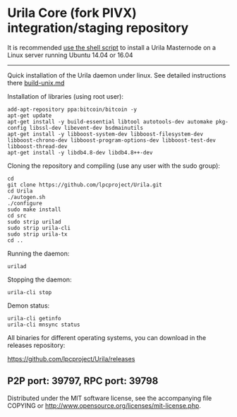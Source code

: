 Urila Core (fork PIVX) integration/staging repository
======================================


It is recommended [use the shell script](https://github.com/lpcproject/lpcinstall) to install a Urila Masternode on a Linux server running Ubuntu 14.04 or 16.04

***

Quick installation of the Urila daemon under linux. See detailed instructions there [build-unix.md](build-unix.md)

Installation of libraries (using root user):

    add-apt-repository ppa:bitcoin/bitcoin -y
    apt-get update
    apt-get install -y build-essential libtool autotools-dev automake pkg-config libssl-dev libevent-dev bsdmainutils
    apt-get install -y libboost-system-dev libboost-filesystem-dev libboost-chrono-dev libboost-program-options-dev libboost-test-dev libboost-thread-dev
    apt-get install -y libdb4.8-dev libdb4.8++-dev

Cloning the repository and compiling (use any user with the sudo group):

    cd
    git clone https://github.com/lpcproject/Urila.git
    cd Urila
    ./autogen.sh
    ./configure
    sudo make install
    cd src
    sudo strip urilad
    sudo strip urila-cli
    sudo strip urila-tx
    cd ..

Running the daemon:

    urilad 

Stopping the daemon:

    urila-cli stop

Demon status:

    urila-cli getinfo
    urila-cli mnsync status

All binaries for different operating systems, you can download in the releases repository:

https://github.com/lpcproject/Urila/releases

P2P port: 39797, RPC port: 39798
-
Distributed under the MIT software license, see the accompanying file COPYING or http://www.opensource.org/licenses/mit-license.php.
